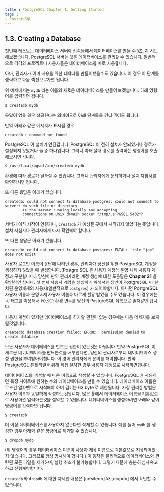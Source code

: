 ```yaml
---
title : PostgreSQL Chapter 1. Getting Started
tags :
- PostgreSQL
---
```


## 1.3. Creating a Database

첫번째 테스트는 데이터베이스 서버에 접속을해서 데이터베이스를 만들 수 있는지 시도해보겠습니다. PostgreSQL 서버는 많은 데이터베이스를 관리할 수 있습니다. 일반적으로 각각의 프로젝트나 사용자들은 데이터베이스를 따로 사용합니다.

아마, 관리자가 이미 사용을 위한 데이터를 만들어놨을수도 있습니다. 이 경우 이 단계를 생략하고 다음 섹션으로가면 됩니다.

위 예제에서는 `mydb` 라는 이름의 새로운 데이터베이스를 만들어 보겠습니다. 아래 명령어를 입력하면 됩니다.

```shell
$ createdb mydb
```

응답이 없을 경우 성공했다는 의미이므로 아래 단계들을 건너 뛰어도 됩니다.

만약 아래와 같은 메세지가 표시될 경우

```shell
createdb : command not found
```

PostgreSQL 이 설치가 안된겁니다. PostgreSQL 이 전혀 설치가 안되있거나 경로가 설정되지 않았거나 둘 중 하나입니다. 그러니 아래 절대 경로를 출력하는 명령어를 호출해보시면 됩니다.

```shell
$ /usr/local/pgsql/bin/createdb mydb
```

환경에 따라 경로가 달라질 수 있습니다. 그러니 관리자에게 문의하거나 설치 지침서를 확인하시면 됩니다.

또 다른 응답은 아래가 있습니다.

```shell
createdb: could not connect to database postgres: could not connect to server: No such file or directory
        Is the server running locally and accepting
        connections on Unix domain socket "/tmp/.s.PGSQL.5432"?
```

서버가 아직 시작이 안됐거나, `createdb` 가 예상된 곳에서 시작되지 않았다는 뜻입니다. 설치 지침서나 관리자에게 다시 확인해야 합니다.

또 다른 응답은 아래가 있습니다.

```shell
createdb: could not connect to database postgres: FATAL:  role "joe" does not exist
```

사용자 로그인 이름이 응답에 나타난 경우, 관리자가 당신을 위한 PostgreSQL 계정을 생성하지 않았을 때 발생합니다.(Postgre SQL 은 사용자 계정와 운영 체제 사용자 계정과 구분됩니다.) 당신이 만약 관리자라면 계정 생성에 대한 도움말은 **Chapter 21** 을 확인하면 됩니다. 첫 번째 사용자 계정을 생성하기 위해서는 당신이 PostgreSQL 이 설치된 운영체제의 사용자(일반적으로 `postgres`) 가 되어야합니다. 아니면 PostgreSQL 사용자 이름과 운영ㅊ제 사용자 이름과 다르게 할당 받았을 수도 있습니다. 이 경우에는 `-U` 태그를 이용해서 `PGUSER` 환경 변수를 당신의 PostgreSQL 이름으르 솔저앟면 됩니다.

사용자 계정이 있지만 데이터베이스를 추가할 권한이 없는 경우에는 다음 메세지를 보게될것입니다.

```shell
createdb: database creation failed: ERROR:  permission denied to create database
```

모든 사용자가 데이테비스를 만드는 권한이 있는것은 아닙니다. 만약 PostgreSQL 이 새로운 데이터베이스를 만드는것을 거부한다면, 당신의 관리자로부터 데이터베이스 생성 권한을 부여받아야합니다. 이 경어 관리자에게 문의를 해야합니다. 만약 PostgreSQL 튜톨리얼을 위해 직접 설치한 경우 사용자 계정으로 시작하면됩니다.

데이터베이스를 생성할 때 다른 이름으로 작성할 수 있습니다. PostgreSQL 을 사용하면 특정 사이트에 원하는 수의 데이터베이스를 만들 수 있습니다. 데이터베이스 이름은 무조건 알파벳으로 시작해야 하며 길이는 63 byte 로 제한됩니다. 가장 편리한 방법은 사용자 이름과 동일하게 작성하는것입니다. 많은 툴에서 데이터베이스 이름을 기본값으로 사용하면 입력하는것을 절약할 수 있습니다. 데이터베이스를 생성하려면 아래와 같이 명령어를 입력하면 됩니다.

```shell
$ createdb
```

더 이상 데이터베이스를 사용하지 않는다면 삭제할 수 있습니다. 예를 들어 `mydb` 를 생성한 경우 아래와 같은 명령어로 제거할 수 있습니다.

```shell
$ dropdb mydb
```

(위 명령어의 경우 데이터베이스 이름이 사용자 계정 이름으로 기본값으로 지정되어있지 않습니다. 그러므로 항상 명시해야 합니다.) 이 동작은 물리적으로 데이터베이스와 관련된 모든 파일을 제거하며, 실행 취소가 불가능합니다. 그렇기 때문에 충분히 심사숙고하고 실행해야합니다.

`createdb` 와 `dropdb` 에 대한 자세한 내용은 [createdb] 와 [dropdb] 에서 확인할 수 있습니다.


